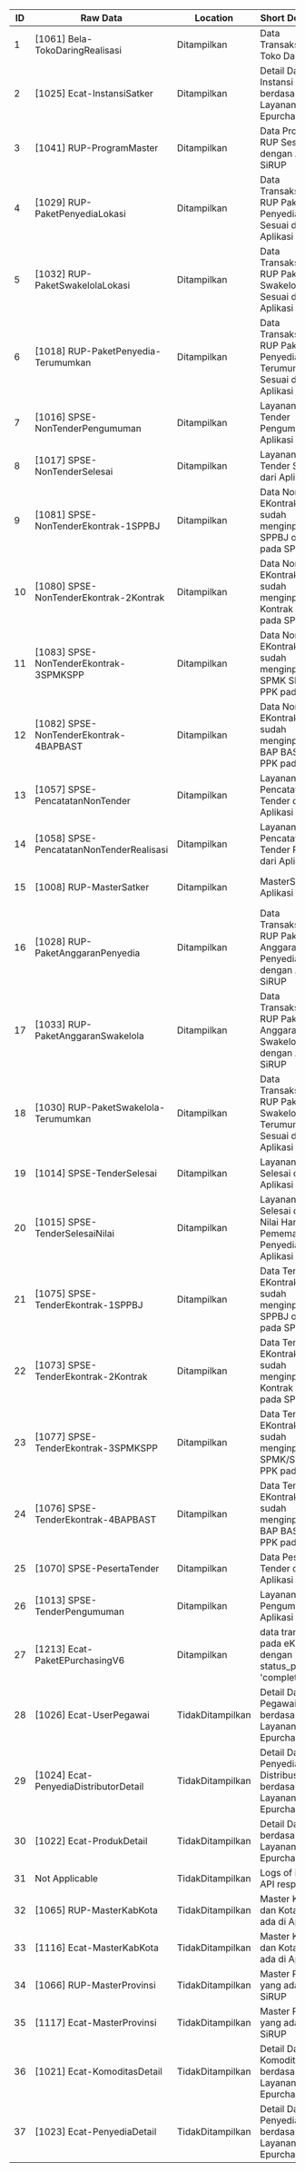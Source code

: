 | ID | Raw Data | Location | Short Description | API Endpoint |
| --- | --- | --- | --- | --- |
| 1 | [1061] Bela-TokoDaringRealisasi | Ditampilkan | Data Transaksional Toko Daring | https://isb.lkpp.go.id/isb-2/api/da1842e4-e1f8-4a3b-aa01-2a896799ba08/json/5362/Bela-TokoDaringRealisasi/tipe/12:4/parameter/D107:2025 |
| 2 | [1025] Ecat-InstansiSatker | Ditampilkan | Detail Dari Instansi berdasarkan Layanan Paket Epurchasing | https://isb.lkpp.go.id/isb-2/api/e8f48bc1-165b-4662-8ccf-f6dc857cc0a2/json/5339/Ecat-InstansiSatker/tipe/12/parameter/D107 |
| 3 | [1041] RUP-ProgramMaster | Ditampilkan | Data Program RUP Sesuai dengan Aplikasi SiRUP | https://isb.lkpp.go.id/isb-2/api/968d73cb-bbb5-4aa1-8ae9-1cf2e0b03044/json/5354/RUP-ProgramMaster/tipe/4:12/parameter/2025:D107 |
| 4 | [1029] RUP-PaketPenyediaLokasi | Ditampilkan | Data Transaksional RUP Paket Penyedia Lokasi Sesuai dengan Aplikasi SiRUP | https://isb.lkpp.go.id/isb-2/api/314f2e60-7173-4395-812b-c9ff4eadc319/json/5358/RUP-PaketPenyediaLokasi/tipe/4:12/parameter/2025:D107 |
| 5 | [1032] RUP-PaketSwakelolaLokasi | Ditampilkan | Data Transaksional RUP Paket Swakelola Lokasi Sesuai dengan Aplikasi SiRUP | https://isb.lkpp.go.id/isb-2/api/40fe2856-56ee-4179-81fc-3ba339668b60/json/5359/RUP-PaketSwakelolaLokasi/tipe/4:12/parameter/2025:D107 |
| 6 | [1018] RUP-PaketPenyedia-Terumumkan | Ditampilkan | Data Transaksional RUP Paket Penyedia Terumumkan Sesuai dengan Aplikasi SiRUP | https://isb.lkpp.go.id/isb-2/api/b3bd3bfd-a027-4dbb-b7e4-883bfc5eac37/json/5352/RUP-PaketPenyedia-Terumumkan/tipe/4:12/parameter/2025:D107 |
| 7 | [1016] SPSE-NonTenderPengumuman | Ditampilkan | Layanan Non Tender Pengumuman dari Aplikasi SPSE | https://isb.lkpp.go.id/isb-2/api/0c1aafcf-1a42-4347-9611-0c7db5e60860/json/5346/SPSE-NonTenderPengumuman/tipe/4:4/parameter/2025:93 |
| 8 | [1017] SPSE-NonTenderSelesai | Ditampilkan | Layanan Non Tender Selesai dari Aplikasi SPSE | https://isb.lkpp.go.id/isb-2/api/fbc46882-a3b5-444b-b0c8-4dfe7856e73c/json/5349/SPSE-NonTenderSelesai/tipe/4:4/parameter/2025:93 |
| 9 | [1081] SPSE-NonTenderEkontrak-1SPPBJ | Ditampilkan | Data Non Tender EKontrak yang sudah menginputkan SPPBJ oleh PPK pada SPSE | https://isb.lkpp.go.id/isb-2/api/816bf38a-c1f6-4811-af32-bb34e7bbeed0/json/6697/SPSE-NonTenderEkontrak-SPPBJ/tipe/4:4/parameter/2025:93 |
| 10 | [1080] SPSE-NonTenderEkontrak-2Kontrak | Ditampilkan | Data Non Tender EKontrak yang sudah menginputkan Kontrak oleh PPK pada SPSE | https://isb.lkpp.go.id/isb-2/api/ce352fab-3e39-4583-b04f-af22c986d548/json/6589/SPSE-NonTenderEkontrak-Kontrak/tipe/4:4/parameter/2025:93 |
| 11 | [1083] SPSE-NonTenderEkontrak-3SPMKSPP | Ditampilkan | Data Non Tender EKontrak yang sudah menginputkan SPMK SPP oleh PPK pada SPSE | https://isb.lkpp.go.id/isb-2/api/c0cd83b0-a4f3-4d43-8b9d-27aa6a33d4fa/json/6913/SPSE-NonTenderEkontrak-SPMKSPP/tipe/4:4/parameter/2025:93 |
| 12 | [1082] SPSE-NonTenderEkontrak-4BAPBAST | Ditampilkan | Data Non Tender EKontrak yang sudah menginputkan BAP BAST oleh PPK pada SPSE | https://isb.lkpp.go.id/isb-2/api/86383278-9b87-4f62-8dd4-ef9776e64d6c/json/6805/SPSE-NonTenderEkontrak-BAPBAST/tipe/4:4/parameter/2025:93 |
| 13 | [1057] SPSE-PencatatanNonTender | Ditampilkan | Layanan Pencatatan Non Tender dari Aplikasi SPSE | https://isb.lkpp.go.id/isb-2/api/e01babed-340e-41fb-9bd4-7e4dde5720e9/json/5361/SPSE-PencatatanNonTender/tipe/4:4/parameter/2025:93 |
| 14 | [1058] SPSE-PencatatanNonTenderRealisasi | Ditampilkan | Layanan Pencatatan Non Tender Realisasi dari Aplikasi SPSE | https://isb.lkpp.go.id/isb-2/api/e6ba6e46-8880-4040-8794-c807881bee0d/json/5363/SPSE-PencatatanNonTenderRealisasi/tipe/4:4/parameter/2025:93 |
| 15 | [1008] RUP-MasterSatker | Ditampilkan | MasterSatker dari Aplikasi SiRUP | https://isb.lkpp.go.id/isb-2/api/0bebaf75-7ade-41f8-bc9b-57ab63c99e82/json/5356/RUP-MasterSatker/tipe/12:12/parameter/D107:2025 |
| 16 | [1028] RUP-PaketAnggaranPenyedia | Ditampilkan | Data Transaksional RUP Paket Anggaran Penyedia Sesuai dengan Aplikasi SiRUP | https://isb.lkpp.go.id/isb-2/api/a89d14ba-112d-4b15-b157-4462141735ac/json/5355/RUP-PaketAnggaranPenyedia/tipe/4:12/parameter/2025:D107 |
| 17 | [1033] RUP-PaketAnggaranSwakelola | Ditampilkan | Data Transaksional RUP Paket Anggaran Swakelola Sesuai dengan Aplikasi SiRUP | https://isb.lkpp.go.id/isb-2/api/52e3526e-963f-404c-9ade-b51fa3cab728/json/5373/RUP-PaketAnggaranSwakelola/tipe/4:12/parameter/2025:D107 |
| 18 | [1030] RUP-PaketSwakelola-Terumumkan | Ditampilkan | Data Transaksional RUP Paket Swakelola Terumumkan Sesuai dengan Aplikasi SiRUP | https://isb.lkpp.go.id/isb-2/api/50b279ec-7d75-4f0d-b5e1-73d9f5037810/json/5353/RUP-PaketSwakelola-Terumumkan/tipe/4:12/parameter/2025:D107 |
| 19 | [1014] SPSE-TenderSelesai | Ditampilkan | Layanan Tender Selesai dari Aplikasi SPSE | https://isb.lkpp.go.id/isb-2/api/3edbadd7-85cd-45b7-a1a8-3ad1c0898438/json/5347/SPSE-TenderSelesai/tipe/4:4/parameter/2025:93 |
| 20 | [1015] SPSE-TenderSelesaiNilai | Ditampilkan | Layanan Tender Selesai dengan Nilai Harga dan Pememang Penyedia dari Aplikasi SPSE | https://isb.lkpp.go.id/isb-2/api/e82e66f2-b7d3-423a-89dc-c93005b5fec2/json/5348/SPSE-TenderSelesaiNilai/tipe/4:4/parameter/2025:93 |
| 21 | [1075] SPSE-TenderEkontrak-1SPPBJ | Ditampilkan | Data Tender EKontrak yang sudah menginputkan SPPBJ oleh PPK pada SPSE | https://isb.lkpp.go.id/isb-2/api/4ec87458-8ad9-4016-9060-517b8b1a9fed/json/5878/SPSE-TenderEkontrak-SPPBJ/tipe/4:4/parameter/2025:93 |
| 22 | [1073] SPSE-TenderEkontrak-2Kontrak | Ditampilkan | Data Tender EKontrak yang sudah menginputkan Kontrak oleh PPK pada SPSE | https://isb.lkpp.go.id/isb-2/api/5e256e07-ff5e-4293-9899-d1ca88377aeb/json/5526/SPSE-TenderEkontrak-Kontrak/tipe/4:4/parameter/2025:93 |
| 23 | [1077] SPSE-TenderEkontrak-3SPMKSPP | Ditampilkan | Data Tender EKontrak yang sudah menginputkan SPMK/SPP oleh PPK pada SPSE | https://isb.lkpp.go.id/isb-2/api/abcd3c5e-3512-4848-80fa-4739c00cdbd1/json/6078/SPSE-TenderEkontrak-SPMKSPP/tipe/4:4/parameter/2025:93 |
| 24 | [1076] SPSE-TenderEkontrak-4BAPBAST | Ditampilkan | Data Tender EKontrak yang sudah menginputkan BAP BAST oleh PPK pada SPSE | https://isb.lkpp.go.id/isb-2/api/9fdb94fc-8c9a-44c8-a7a3-b28a857f3ef6/json/5978/SPSE-TenderEkontrak-BAPBAST/tipe/4:4/parameter/2025:93 |
| 25 | [1070] SPSE-PesertaTender | Ditampilkan | Data Peserta Tender dari Aplikasi SPSE | https://isb.lkpp.go.id/isb-2/api/89ec1f11-74ec-4daf-b202-2c4f3f7334b5/json/5374/SPSE-PesertaTender/tipe/4:4/parameter/2025:93 |
| 26 | [1013] SPSE-TenderPengumuman | Ditampilkan | Layanan Tender Pengumuman dari Aplikasi SPSE | https://isb.lkpp.go.id/isb-2/api/b59da058-7ae6-420d-96bf-39c9f2c8fe02/json/5350/SPSE-TenderPengumuman/tipe/4:4/parameter/2025:93 |
| 27 | [1213] Ecat-PaketEPurchasingV6 | Ditampilkan | data transaksi pada eKatalog v6 dengan status_pengiriman 'completed' | https://isb.lkpp.go.id/isb-2/api/fb0a9780-8b9e-43d4-9b48-630595a52eee/json/30993/Ecat-PaketEPurchasingV6/tipe/4:12/parameter/2025:D107 |
| 28 | [1026] Ecat-UserPegawai | TidakDitampilkan | Detail Dari User Pegawai berdasarkan Layanan Paket Epurchasing | https://isb.lkpp.go.id/isb-2/api/a9e75ce8-75a5-441c-9cbe-338c2ac71552/json/5341/Ecat-UserPegawai/tipe/12/parameter/47114582 |
| 29 | [1024] Ecat-PenyediaDistributorDetail | TidakDitampilkan | Detail Dari Penyedia Distribusi berdasarkan Layanan Paket Epurchasing | https://isb.lkpp.go.id/isb-2/api/ba29334b-018e-46af-9b37-df3cc804a573/json/5337/Ecat-PenyediaDistributorDetail/tipe/12/parameter/497198 |
| 30 | [1022] Ecat-ProdukDetail | TidakDitampilkan | Detail Dari Produk berdasarkan Layanan Paket Epurchasing | https://isb.lkpp.go.id/isb-2/api/a76a5bb2-03dc-4898-9730-344d150643c5/json/5360/Ecat-ProdukDetail/tipe/4/parameter/1556172 |
| 31 | Not Applicable | TidakDitampilkan | Logs of invalid API responses | Not Applicable |
| 32 | [1065] RUP-MasterKabKota | TidakDitampilkan | Master Kabupaten dan Kota yang ada di App SiRUP | https://isb.lkpp.go.id/isb-2/api/d29437be-a776-4bea-a04c-f9618172609f/json/5367/RUP-MasterKabKota/tipe/12/parameter/RUP-MasterKabKota |
| 33 | [1116] Ecat-MasterKabKota | TidakDitampilkan | Master Kabupaten dan Kota yang ada di App SiRUP | https://isb.lkpp.go.id/isb-2/api/110dbba5-93b1-4d22-bf22-efe75c18a08d/json/8278/Ecat-MasterKabKota/tipe/12/parameter/MasterKabKota |
| 34 | [1066] RUP-MasterProvinsi | TidakDitampilkan | Master Provinsi yang ada di App SiRUP | https://isb.lkpp.go.id/isb-2/api/3bb79b43-6bef-4b72-ab3c-462374dac67d/json/5368/RUP-MasterProvinsi/tipe/12/parameter/RUP-MasterProvinsi |
| 35 | [1117] Ecat-MasterProvinsi | TidakDitampilkan | Master Provinsi yang ada di App SiRUP | https://isb.lkpp.go.id/isb-2/api/de6b4b40-302f-4d50-bf75-965d4f920763/json/8404/Ecat-MasterProvinsi/tipe/12/parameter/MasterProvinsi |
| 36 | [1021] Ecat-KomoditasDetail | TidakDitampilkan | Detail Dari Komoditas berdasarkan Layanan Paket Epurchasing | https://isb.lkpp.go.id/isb-2/api/5e82b63e-601d-4dd3-bb91-f23c43e4d22e/json/5343/Ecat-KomoditasDetail/tipe/4/parameter/567 |
| 37 | [1023] Ecat-PenyediaDetail | TidakDitampilkan | Detail Dari Penyedia berdasarkan Layanan Paket Epurchasing | https://isb.lkpp.go.id/isb-2/api/59c70a26-d885-45d9-a199-c2d582361652/json/5338/Ecat-PenyediaDetail/tipe/4/parameter/439515 |
